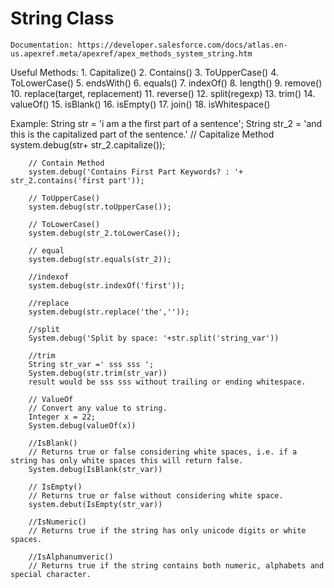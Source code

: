 # String Class

    Documentation: https://developer.salesforce.com/docs/atlas.en-us.apexref.meta/apexref/apex_methods_system_string.htm

Useful Methods:
    1. Capitalize()
    2. Contains()
    3. ToUpperCase()
    4. ToLowerCase()
    5. endsWith()
    6. equals()
    7. indexOf()
    8. length()
    9. remove()
    10. replace(target, replacement)
    11. reverse()
    12. split(regexp)
    13. trim()
    14. valueOf()
    15. isBlank()
    16. isEmpty()
    17. join()
    18. isWhitespace()

Example:
        String str = 'i am a the first part of a sentence';
        String str_2 = 'and this is the capitalized part of the sentence.'
        // Capitalize Method
        system.debug(str+ str_2.capitalize());

        // Contain Method
        system.debug('Contains First Part Keywords? : '+ str_2.contains('first part'));

        // ToUpperCase()
        system.debug(str.toUpperCase());

        // ToLowerCase()
        system.debug(str_2.toLowerCase());

        // equal
        system.debug(str.equals(str_2));

        //indexof
        system.debug(str.indexOf('first'));

        //replace
        system.debug(str.replace('the',''));

        //split
        System.debug('Split by space: '+str.split('string_var'))

        //trim
        String str_var =' sss sss ';
        System.debug(str.trim(str_var))
        result would be sss sss without trailing or ending whitespace.

        // ValueOf
        // Convert any value to string.
        Integer x = 22;
        System.debug(valueOf(x))

        //IsBlank()
        // Returns true or false considering white spaces, i.e. if a string has only white spaces this will return false.
        System.debug(IsBlank(str_var))

        // IsEmpty()
        // Returns true or false without considering white space.
        system.debut(IsEmpty(str_var))

        //IsNumeric()
        // Returns true if the string has only unicode digits or white spaces.

        //IsAlphanumveric()
        // Returns true if the string contains both numeric, alphabets and special character.

        